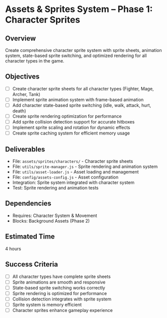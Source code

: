 # Assets & Sprites System – Phase 1: Character Sprites

## Overview
Create comprehensive character sprite system with sprite sheets, animation system, state-based sprite switching, and optimized rendering for all character types in the game.

## Objectives
- [ ] Create character sprite sheets for all character types (Fighter, Mage, Archer, Tank)
- [ ] Implement sprite animation system with frame-based animation
- [ ] Add character state-based sprite switching (idle, walk, attack, hurt, death)
- [ ] Create sprite rendering optimization for performance
- [ ] Add sprite collision detection support for accurate hitboxes
- [ ] Implement sprite scaling and rotation for dynamic effects
- [ ] Create sprite caching system for efficient memory usage

## Deliverables
- File: `assets/sprites/characters/` - Character sprite sheets
- File: `utils/sprite-manager.js` - Sprite rendering and animation system
- File: `utils/asset-loader.js` - Asset loading and management
- File: `config/assets-config.js` - Asset configuration
- Integration: Sprite system integrated with character system
- Test: Sprite rendering and animation tests

## Dependencies
- Requires: Character System & Movement
- Blocks: Background Assets (Phase 2)

## Estimated Time
4 hours

## Success Criteria
- [ ] All character types have complete sprite sheets
- [ ] Sprite animations are smooth and responsive
- [ ] State-based sprite switching works correctly
- [ ] Sprite rendering is optimized for performance
- [ ] Collision detection integrates with sprite system
- [ ] Sprite system is memory efficient
- [ ] Character sprites enhance gameplay experience 